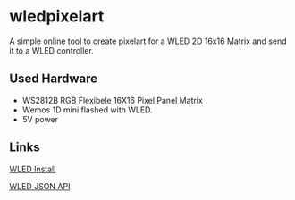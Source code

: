 # wledpixelart
A simple online tool to create pixelart for a WLED 2D 16x16 Matrix and send it to a WLED controller. 

## Used Hardware 

* WS2812B RGB Flexibele 16X16 Pixel Panel Matrix
* Wemos 1D mini flashed with WLED.
* 5V power

## Links
[WLED Install ](https://kno.wled.ge/basics/install-binary/)

[WLED JSON API ](https://kno.wled.ge/interfaces/json-api/)
